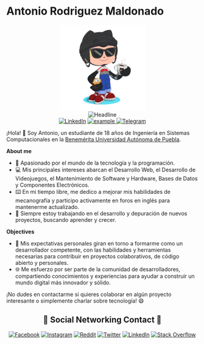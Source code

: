 <h1>Antonio Rodriguez Maldonado</h1>

<div align=center>
        <img src="https://raw.githubusercontent.com/AhmedFathyDev/AhmedFathyDev/main/GitHub.png" alt="GitHub Octocat Drinking a Cup of Coffee" height="225">
</div>

<div align=center >
        <img src="https://readme-typing-svg.herokuapp.com?color=%7b68ee&size=32&center=true&vCenter=true&width=800&height=55&lines=Hi+there,+welcome+to+my+GitHub+profile;I'm+Antonio+Rodriguez+%F0%9F%91%8B;Computer+Science+Student;Software+Engineer;Problem+Solver;Benemérita+Universidad+Autónoma+de+Puebla" alt="Headline" />
</div>

<div align=center>
        <a href="https://www.linkedin.com/in/rodriguezmldo/"><img src="https://img.shields.io/badge/Linkedin-0077b5?style=flat&logo=linkedin" alt="LinkedIn" /></a>
        <a href="mailto:j.antonio-rm@outlook.com?subject=Feedback%20From%20Github&body=Hello," target="_blank">
            <img src="https://img.shields.io/badge/Outlook-0078D4.svg?style=flat&logo=microsoftoutlook&logoColor=white" alt="example"/>
        </a>
        <a href="https://t.me/rodriguezmldo"><img src="https://img.shields.io/badge/Telegram-0088dc?style=flat&logo=telegram" alt="Telegram" /></a>
</div>

¡Hola! 👋 Soy Antonio, un estudiante de 18 años de Ingeniería en Sistemas Computacionales en la <a href="https://www.buap.mx/" target="_blank">Benemérita Universidad Autónoma de Puebla</a>.

**About me**

- 🌟 Apasionado por el mundo de la tecnología y la programación.
- 💻 Mis principales intereses abarcan el Desarrollo Web, el Desarrollo de Videojuegos, el Mantenimiento de Software y Hardware, 
    Bases de Datos y Componentes Electrónicos.
- ⌨️ En mi tiempo libre, me dedico a mejorar mis habilidades de mecanografía y participo activamente en foros en inglés 
    para mantenerme actualizado.
- 🚀 Siempre estoy trabajando en el desarrollo y depuración de nuevos proyectos, buscando aprender y crecer.

**Objectives**

- 🎯 Mis expectativas personales giran en torno a formarme como un desarrollador competente, con las habilidades y herramientas 
    necesarias para contribuir en proyectos colaborativos, de código abierto y personales.
- 🌐 Me esfuerzo por ser parte de la comunidad de desarrolladores, compartiendo conocimientos y experiencias 
    para ayudar a construir un mundo digital más innovador y sólido.

¡No dudes en contactarme si quieres colaborar en algún proyecto interesante o simplemente charlar sobre tecnología! 😄
<h2 align="center">🔔 Social Networking Contact 📲</h2>
<div align="center">
  
[![Facebook](https://img.shields.io/badge/Facebook-%231877F2.svg?logo=Facebook&logoColor=white&style=for-the-badge)](https://facebook.com/rodriguezmldo) 
[![Instagram](https://img.shields.io/badge/Instagram-%23E4405F.svg?logo=Instagram&logoColor=white&style=for-the-badge)](https://instagram.com/rodriguezmldo)
[![Reddit](https://img.shields.io/badge/-Reddit-FF4500?logo=reddit&logoColor=white&style=for-the-badge)](https://www.reddit.com/user/rodriguezmldo)
[![Twitter](https://img.shields.io/badge/Twitter-%231DA1F2.svg?logo=Twitter&logoColor=white&style=for-the-badge)](https://twitter.com/rodriguezmldo)
[![LinkedIn](https://img.shields.io/badge/LinkedIn-%230077B5.svg?logo=linkedin&logoColor=white&style=for-the-badge)](https://linkedin.com/in/rodriguezmldo)
[![Stack Overflow](https://img.shields.io/badge/-Stackoverflow-FE7A16?logo=stack-overflow&logoColor=white&style=for-the-badge)](https://stackoverflow.com/users/rodriguezmldo)

</div>
<!--
**rodriguezmldo/rodriguezmldo** is a ✨ _special_ ✨ repository because its `README.md` (this file) appears on your GitHub profile.

Here are some ideas to get you started:

- 🔭 I’m currently working on ...
- 🌱 I’m currently learning ...
- 👯 I’m looking to collaborate on ...
- 🤔 I’m looking for help with ...
- 💬 Ask me about ...
- 📫 How to reach me: ...
- 😄 Pronouns: ...
- ⚡ Fun fact: ...
-->
